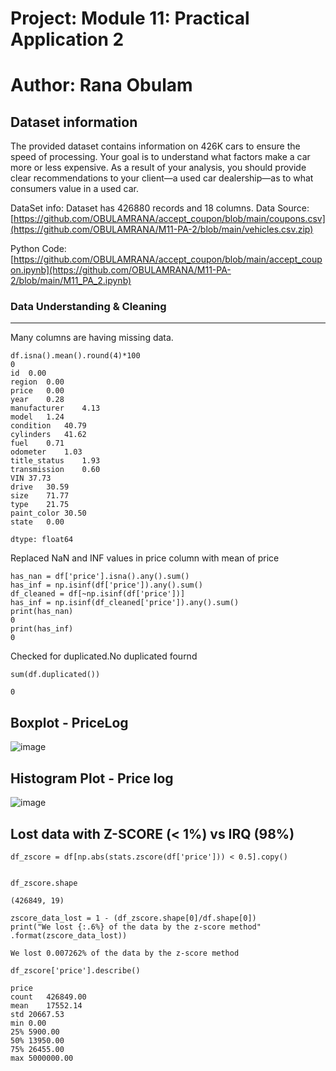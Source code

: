 Project:  Module 11: Practical Application 2
===

# Author: Rana Obulam

Dataset information
---
The provided dataset contains information on 426K cars to ensure the speed of processing. Your goal is to understand what factors make a car more or less expensive. As a result of your analysis, you should provide clear recommendations to your client—a used car dealership—as to what consumers value in a used car.

DataSet info: Dataset has 426880 records and 18 columns.
Data Source: [https://github.com/OBULAMRANA/accept_coupon/blob/main/coupons.csv](https://github.com/OBULAMRANA/M11-PA-2/blob/main/vehicles.csv.zip)

Python Code: [https://github.com/OBULAMRANA/accept_coupon/blob/main/accept_coupon.ipynb](https://github.com/OBULAMRANA/M11-PA-2/blob/main/M11_PA_2.ipynb)

### Data Understanding & Cleaning
---
Many columns are having missing data.
```
df.isna().mean().round(4)*100
0
id	0.00
region	0.00
price	0.00
year	0.28
manufacturer	4.13
model	1.24
condition	40.79
cylinders	41.62
fuel	0.71
odometer	1.03
title_status	1.93
transmission	0.60
VIN	37.73
drive	30.59
size	71.77
type	21.75
paint_color	30.50
state	0.00

dtype: float64
```
Replaced NaN and INF values in price column with mean of price
```
has_nan = df['price'].isna().any().sum()
has_inf = np.isinf(df['price']).any().sum()
df_cleaned = df[~np.isinf(df['price'])]
has_inf = np.isinf(df_cleaned['price']).any().sum()
print(has_nan)
0
print(has_inf)    
0

```
Checked for duplicated.No duplicated fournd
```
sum(df.duplicated())
     
0
```
Boxplot - PriceLog
---
![image](https://github.com/user-attachments/assets/d939f13c-f0cb-4eac-901f-cfe2bc5dbc8d)



Histogram Plot - Price log
---
![image](https://github.com/user-attachments/assets/61c77df8-0953-4625-a875-06ed12a6368e)

Lost data with Z-SCORE (< 1%) vs IRQ (98%)
---
```
df_zscore = df[np.abs(stats.zscore(df['price'])) < 0.5].copy()
     

df_zscore.shape
     
(426849, 19)

zscore_data_lost = 1 - (df_zscore.shape[0]/df.shape[0])
print("We lost {:.6%} of the data by the z-score method" .format(zscore_data_lost))
     
We lost 0.007262% of the data by the z-score method

df_zscore['price'].describe()
     
price
count	426849.00
mean	17552.14
std	20667.53
min	0.00
25%	5900.00
50%	13950.00
75%	26455.00
max	5000000.00
```






